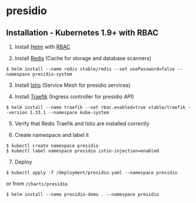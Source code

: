 # presidio

## Installation - Kubernetes 1.9+ with RBAC

1. Install [Helm](https://github.com/kubernetes/helm) with [RBAC](https://github.com/kubernetes/helm/blob/master/docs/rbac.md#tiller-and-role-based-access-control)

2. Install [Redis](https://hub.kubeapps.com/charts/stable/redis) (Cache for storage and database scanners)
```
$ helm install --name redis stable/redis --set usePassword=false --namespace presidio-system
```

3. Install [Istio](https://istio.io/docs/setup/kubernetes/quick-start/#download-and-prepare-for-the-installation) (Service Mesh for presidio services)

4. Install [Traefik](https://github.com/kubernetes/charts/tree/master/stable/traefik) (Ingress controller for presidio API)
```
$ helm install --name traefik --set rbac.enabled=true stable/traefik --version 1.33.1 --namespace kube-system
```

5. Verify that Redis Traefik and Istio are installed correctly

6. Create namespace and label it
```
$ kubectl create namespace presidio
$ kubectl label namespace presidio istio-injection=enabled
```

7. Deploy 
```
$ kubectl apply -f /deployment/presidio.yaml --namespace presidio
```
or from `/charts/presidio`
```
$ helm install --name presidio-demo . --namespace presidio
```